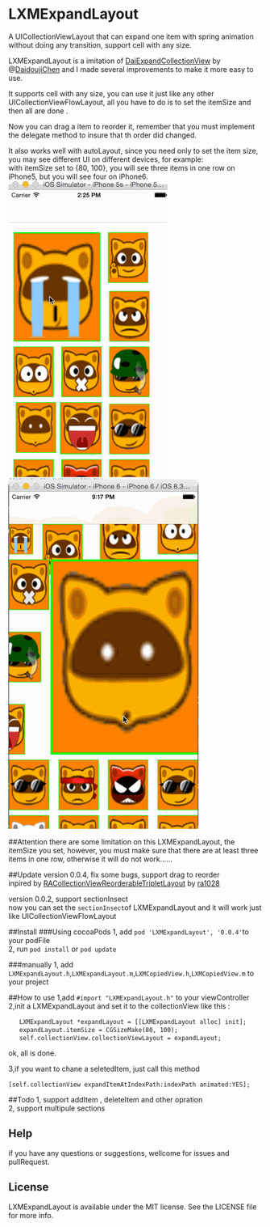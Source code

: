 # LXMExpandLayout    
A UICollectionViewLayout that can expand one item with spring animation without doing any transition,  support cell with any size.

LXMExpandLayout is a imitation of [DaiExpandCollectionView](https://github.com/DaidoujiChen/DaiExpandCollectionView) by @[DaidoujiChen](https://github.com/DaidoujiChen) and I made several improvements to make it more easy to use.    

It supports cell with any size, you can use it just like any other UICollectionViewFlowLayout, all you have to do is to set the itemSize and then all are done .

Now you can drag a item to reorder it, remember that you must implement the delegate method to insure that th order did changed.

It also works well with autoLayout, since you need only to set the item size, you may see different UI on different devices, for example:      
with itemSize set to {80, 100}, you will see three items in one row on iPhone5, but you will see four on iPhone6.   
![image](https://raw.githubusercontent.com/Phelthas/LXMExpandLayout/master/ScreenShots/ScreenShotForiPhone5.gif "iphone5")         ![image](https://raw.githubusercontent.com/Phelthas/LXMExpandLayout/master/ScreenShots/ScreenShotForiPhone6.gif "iphone6")   


##Attention
there are some limitation on this LXMExpandLayout, the itemSize you set, however, you must make sure that there are at least three items in one row, otherwise it will do not work......

##Update
version 0.0.4, fix some bugs, support drag to reorder       
inpired by [RACollectionViewReorderableTripletLayout](https://github.com/ra1028/RACollectionViewReorderableTripletLayout) by [ra1028](https://github.com/ra1028)


version 0.0.2, support sectionInsect    
now you can set the `sectionInsect`of LXMExpandLayout and it will work just like UICollectionViewFlowLayout



##Install 
###Using cocoaPods
1, add `pod 'LXMExpandLayout', '0.0.4'`to your podFile    
2, run `pod install` or `pod update`        

###manually
1, add `LXMExpandLayout.h`,`LXMExpandLayout.m`,`LXMCopiedView.h`,`LXMCopiedView.m` to your project

##How to use
1,add `#import "LXMExpandLayout.h"` to your viewController    
2,init a LXMExpandLayout and set it to the collectionView like this :       

       LXMExpandLayout *expandLayout = [[LXMExpandLayout alloc] init];
       expandLayout.itemSize = CGSizeMake(80, 100);
       self.collectionView.collectionViewLayout = expandLayout;
  ok, all is done.       
  
3,if you want to chane a seletedItem, just call this method      

    [self.collectionView expandItemAtIndexPath:indexPath animated:YES];    
    
    
##Todo
1, support addItem , deleteItem and other opration    
2, support multipule sections     


## Help
if you have any questions or suggestions, wellcome for issues and pullRequest.    


## License
LXMExpandLayout is available under the MIT license. See the LICENSE file for more info. 





